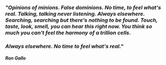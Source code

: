 ### _"Opinions of minions. False dominions. No time, to feel what's real. Talking, talking never listening. Always elsewhere. Searching, searching but there's nothing to be found. Touch, taste, look, smell, you can hear this right now. You think so much you can't feel the harmony of a trillion cells._
### _Always elsewhere. No time to feel what's real."_

##### _Ron Gallo_
